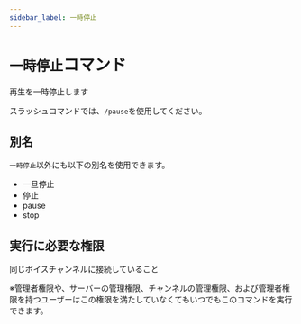 ```yaml
---
sidebar_label: 一時停止
---
```

# `一時停止`コマンド
再生を一時停止します

スラッシュコマンドでは、`/pause`を使用してください。

## 別名
`一時停止`以外にも以下の別名を使用できます。

- 一旦停止
- 停止
- pause
- stop




## 実行に必要な権限
同じボイスチャンネルに接続していること

※管理者権限や、サーバーの管理権限、チャンネルの管理権限、および管理者権限を持つユーザーはこの権限を満たしていなくてもいつでもこのコマンドを実行できます。
  
